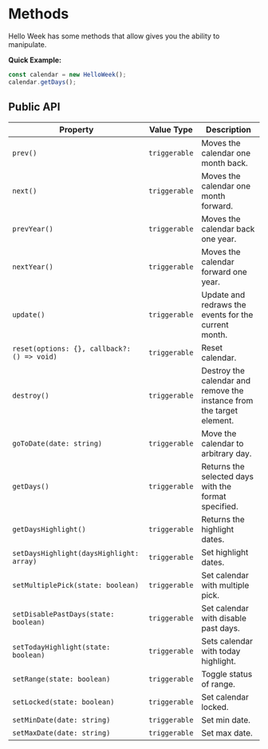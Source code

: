 # Methods

Hello Week has some methods that allow gives you the ability to manipulate.

**Quick Example:**

```js
const calendar = new HelloWeek();
calendar.getDays();
```

## Public API

| Property                                    | Value Type    | Description                                                           |
| ------------------------------------------- | ------------- | --------------------------------------------------------------------- |
| `prev()`                                    | `triggerable` | Moves the calendar one month back.                                    |
| `next()`                                    | `triggerable` | Moves the calendar one month forward.                                 |
| `prevYear()`                                | `triggerable` | Moves the calendar back one year.                                     |
| `nextYear()`                                | `triggerable` | Moves the calendar forward one year.                                  |
| `update()`                                  | `triggerable` | Update and redraws the events for the current month.                  |
| `reset(options: {}, callback?: () => void)` | `triggerable` | Reset calendar.                                                       |
| `destroy()`                                 | `triggerable` | Destroy the calendar and remove the instance from the target element. |
| `goToDate(date: string)`                    | `triggerable` | Move the calendar to arbitrary day.                                   |
| `getDays()`                                 | `triggerable` | Returns the selected days with the format specified.                  |
| `getDaysHighlight()`                        | `triggerable` | Returns the highlight dates.                                          |
| `setDaysHighlight(daysHighlight: array)`    | `triggerable` | Set highlight dates.                                                  |
| `setMultiplePick(state: boolean)`           | `triggerable` | Set calendar with multiple pick.                                      |
| `setDisablePastDays(state: boolean)`        | `triggerable` | Set calendar with disable past days.                                  |
| `setTodayHighlight(state: boolean)`         | `triggerable` | Sets calendar with today highlight.                                   |
| `setRange(state: boolean)`                  | `triggerable` | Toggle status of range.                                               |
| `setLocked(state: boolean)`                 | `triggerable` | Set calendar locked.                                                  |
| `setMinDate(date: string)`                  | `triggerable` | Set min date.                                                         |
| `setMaxDate(date: string)`                  | `triggerable` | Set max date.                                                         |
